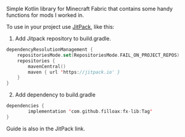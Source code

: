 Simple Kotlin library for Minecraft Fabric that contains some handy functions for mods I worked in.


To use in your project use [JitPack](https://jitpack.io/#filloax/fx-lib), like this:

1. Add Jitpack repository to build.gradle.

```kt
dependencyResolutionManagement {
    repositoriesMode.set(RepositoriesMode.FAIL_ON_PROJECT_REPOS)
    repositories {
        mavenCentral()
        maven { url 'https://jitpack.io' }
    }
}
```

2. Add dependency to build.gradle

```kt
dependencies {
        implementation 'com.github.filloax:fx-lib:Tag'
}
```

Guide is also in the JitPack link.